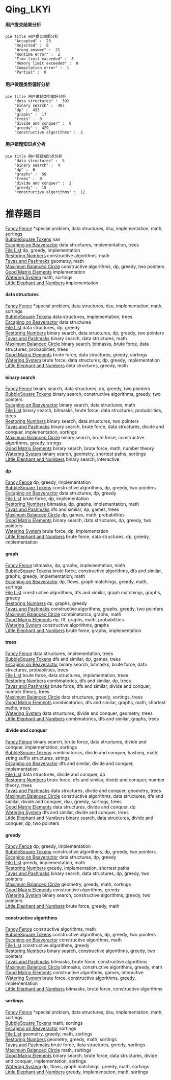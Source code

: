 # Qing_LKYi
<!-- tabs:start -->
#### **用户提交结果分析**

```mermaid
pie title 用户提交结果分析
    "Accepted" :  23
    "Rejected" :  0
    "Wrong answer" :  21
    "Runtime error" :  2
    "Time limit exceeded" :  3
    "Memory limit exceeded" :  0
    "Compilation error" :  1
    "Partial" :  0
```
#### **用户做题类型偏好分析**

```mermaid
pie title 用户做题类型偏好分析
    "data structures" :  392
    "binary search" :  407
    "dp" :  433
    "graphs" :  17
    "trees" :  0
    "divide and conquer" :  0
    "greedy" :  429
    "constructive algorithms" :  2
```
#### **用户错题知识点分析**

```mermaid
pie title 用户错题知识点分析
    "data structures" :  5
    "binary search" :  4
    "dp" :  6
    "graphs" :  50
    "trees" :  0
    "divide and conquer" :  2
    "greedy" :  15
    "constructive algorithms" :  12
```
<!-- tabs:end -->
# 推荐题目
[Fancy Fence](http://codeforces.com/problemset/problem/1402/A)		*special problem,
                        data structures,
                        dsu,
                        implementation,
                        math,
                        sortings		  
[BubbleSquare Tokens](http://codeforces.com/problemset/problem/1423/N)		nan		  
[Escaping on Beaveractor](http://codeforces.com/problemset/problem/331/D3)		data structures,
                        implementation,
                        trees		  
[File List](http://codeforces.com/problemset/problem/174/B)		dp,
                        greedy,
                        implementation		  
[Restoring Numbers](http://codeforces.com/problemset/problem/509/D)		constructive algorithms,
                        math		  
[Tavas and Pashmaks](http://codeforces.com/problemset/problem/535/E)		geometry,
                        math		  
[Maximum Balanced Circle](http://codeforces.com/problemset/problem/1157/F)		constructive algorithms,
                        dp,
                        greedy,
                        two pointers		  
[Good Matrix Elements](http://codeforces.com/problemset/problem/177/A1)		implementation		  
[Watering System](http://codeforces.com/problemset/problem/967/B)		math,
                        sortings		  
[Little Elephant and Numbers](http://codeforces.com/problemset/problem/221/B)		implementation		  
<!-- tabs:start -->
#### **data structures**
[Fancy Fence](http://codeforces.com/problemset/problem/1402/A)		*special problem,
                        data structures,
                        dsu,
                        implementation,
                        math,
                        sortings		  
[BubbleSquare Tokens](http://codeforces.com/problemset/problem/331/D3)		data structures,
                        implementation,
                        trees		  
[Escaping on Beaveractor](https://codeforces.com/contest/1053/problem/C)		data structures		  
[File List](http://codeforces.com/problemset/problem/675/E)		data structures,
                        dp,
                        greedy		  
[Restoring Numbers](http://codeforces.com/problemset/problem/1492/C)		binary search,
                        data structures,
                        dp,
                        greedy,
                        two pointers		  
[Tavas and Pashmaks](http://codeforces.com/problemset/problem/1490/G)		binary search,
                        data structures,
                        math		  
[Maximum Balanced Circle](http://codeforces.com/problemset/problem/1479/D)		binary search,
                        bitmasks,
                        brute force,
                        data structures,
                        probabilities,
                        trees		  
[Good Matrix Elements](http://codeforces.com/problemset/problem/1497/A)		brute force,
                        data structures,
                        greedy,
                        sortings		  
[Watering System](http://codeforces.com/problemset/problem/1491/C)		brute force,
                        data structures,
                        dp,
                        greedy,
                        implementation		  
[Little Elephant and Numbers](http://codeforces.com/problemset/problem/1492/B)		data structures,
                        greedy,
                        math		  
#### **binary search**
[Fancy Fence](http://codeforces.com/problemset/problem/1492/C)		binary search,
                        data structures,
                        dp,
                        greedy,
                        two pointers		  
[BubbleSquare Tokens](http://codeforces.com/problemset/problem/1463/D)		binary search,
                        constructive algorithms,
                        greedy,
                        two pointers		  
[Escaping on Beaveractor](http://codeforces.com/problemset/problem/1490/G)		binary search,
                        data structures,
                        math		  
[File List](http://codeforces.com/problemset/problem/1479/D)		binary search,
                        bitmasks,
                        brute force,
                        data structures,
                        probabilities,
                        trees		  
[Restoring Numbers](http://codeforces.com/problemset/problem/1436/E)		binary search,
                        data structures,
                        two pointers		  
[Tavas and Pashmaks](http://codeforces.com/problemset/problem/1461/D)		binary search,
                        brute force,
                        data structures,
                        divide and conquer,
                        implementation,
                        sortings		  
[Maximum Balanced Circle](http://codeforces.com/problemset/problem/1493/C)		binary search,
                        brute force,
                        constructive algorithms,
                        greedy,
                        strings		  
[Good Matrix Elements](http://codeforces.com/problemset/problem/1487/D)		binary search,
                        brute force,
                        math,
                        number theory		  
[Watering System](http://codeforces.com/problemset/problem/1486/B)		binary search,
                        geometry,
                        shortest paths,
                        sortings		  
[Little Elephant and Numbers](http://codeforces.com/problemset/problem/1486/C1)		binary search,
                        interactive		  
#### **dp**
[Fancy Fence](http://codeforces.com/problemset/problem/174/B)		dp,
                        greedy,
                        implementation		  
[BubbleSquare Tokens](http://codeforces.com/problemset/problem/1157/F)		constructive algorithms,
                        dp,
                        greedy,
                        two pointers		  
[Escaping on Beaveractor](http://codeforces.com/problemset/problem/675/E)		data structures,
                        dp,
                        greedy		  
[File List](https://codeforces.com/contest/1457/problem/C)		brute force,
                        dp,
                        implementation		  
[Restoring Numbers](http://codeforces.com/problemset/problem/959/E)		bitmasks,
                        dp,
                        graphs,
                        implementation,
                        math		  
[Tavas and Pashmaks](http://codeforces.com/problemset/problem/1404/B)		dfs and similar,
                        dp,
                        games,
                        trees		  
[Maximum Balanced Circle](http://codeforces.com/problemset/problem/148/D)		dp,
                        games,
                        math,
                        probabilities		  
[Good Matrix Elements](http://codeforces.com/problemset/problem/1492/C)		binary search,
                        data structures,
                        dp,
                        greedy,
                        two pointers		  
[Watering System](https://codeforces.com/contest/1457/problem/C)		brute force,
                        dp,
                        implementation		  
[Little Elephant and Numbers](http://codeforces.com/problemset/problem/1491/C)		brute force,
                        data structures,
                        dp,
                        greedy,
                        implementation		  
#### **graph**
[Fancy Fence](http://codeforces.com/problemset/problem/959/E)		bitmasks,
                        dp,
                        graphs,
                        implementation,
                        math		  
[BubbleSquare Tokens](http://codeforces.com/problemset/problem/1487/C)		brute force,
                        constructive algorithms,
                        dfs and similar,
                        graphs,
                        greedy,
                        implementation,
                        math		  
[Escaping on Beaveractor](http://codeforces.com/problemset/problem/1437/C)		dp,
                        flows,
                        graph matchings,
                        greedy,
                        math,
                        sortings		  
[File List](http://codeforces.com/problemset/problem/1470/D)		constructive algorithms,
                        dfs and similar,
                        graph matchings,
                        graphs,
                        greedy		  
[Restoring Numbers](http://codeforces.com/problemset/problem/1476/C)		dp,
                        graphs,
                        greedy		  
[Tavas and Pashmaks](http://codeforces.com/problemset/problem/1304/D)		constructive algorithms,
                        graphs,
                        greedy,
                        two pointers		  
[Maximum Balanced Circle](http://codeforces.com/problemset/problem/1475/C)		combinatorics,
                        graphs,
                        math		  
[Good Matrix Elements](http://codeforces.com/problemset/problem/553/E)		dp,
                        fft,
                        graphs,
                        math,
                        probabilities		  
[Watering System](http://codeforces.com/problemset/problem/1495/C)		constructive algorithms,
                        graphs		  
[Little Elephant and Numbers](http://codeforces.com/problemset/problem/1510/K)		brute force,
                        graphs,
                        implementation		  
#### **trees**
[Fancy Fence](http://codeforces.com/problemset/problem/331/D3)		data structures,
                        implementation,
                        trees		  
[BubbleSquare Tokens](http://codeforces.com/problemset/problem/1404/B)		dfs and similar,
                        dp,
                        games,
                        trees		  
[Escaping on Beaveractor](http://codeforces.com/problemset/problem/1479/D)		binary search,
                        bitmasks,
                        brute force,
                        data structures,
                        probabilities,
                        trees		  
[File List](http://codeforces.com/problemset/problem/1511/C)		brute force,
                        data structures,
                        implementation,
                        trees		  
[Restoring Numbers](http://codeforces.com/problemset/problem/1499/F)		combinatorics,
                        dfs and similar,
                        dp,
                        trees		  
[Tavas and Pashmaks](http://codeforces.com/problemset/problem/1491/E)		brute force,
                        dfs and similar,
                        divide and conquer,
                        number theory,
                        trees		  
[Maximum Balanced Circle](http://codeforces.com/problemset/problem/1466/D)		data structures,
                        greedy,
                        sortings,
                        trees		  
[Good Matrix Elements](http://codeforces.com/problemset/problem/1495/D)		combinatorics,
                        dfs and similar,
                        graphs,
                        math,
                        shortest paths,
                        trees		  
[Watering System](http://codeforces.com/problemset/problem/1303/G)		data structures,
                        divide and conquer,
                        geometry,
                        trees		  
[Little Elephant and Numbers](http://codeforces.com/problemset/problem/1454/E)		combinatorics,
                        dfs and similar,
                        graphs,
                        trees		  
#### **divide and conquer**
[Fancy Fence](http://codeforces.com/problemset/problem/1461/D)		binary search,
                        brute force,
                        data structures,
                        divide and conquer,
                        implementation,
                        sortings		  
[BubbleSquare Tokens](http://codeforces.com/problemset/problem/1466/G)		combinatorics,
                        divide and conquer,
                        hashing,
                        math,
                        string suffix structures,
                        strings		  
[Escaping on Beaveractor](http://codeforces.com/problemset/problem/1490/D)		dfs and similar,
                        divide and conquer,
                        implementation		  
[File List](https://codeforces.com/contest/1483/problem/C)		data structures,
                        divide and conquer,
                        dp		  
[Restoring Numbers](http://codeforces.com/problemset/problem/1491/E)		brute force,
                        dfs and similar,
                        divide and conquer,
                        number theory,
                        trees		  
[Tavas and Pashmaks](http://codeforces.com/problemset/problem/1303/G)		data structures,
                        divide and conquer,
                        geometry,
                        trees		  
[Maximum Balanced Circle](http://codeforces.com/problemset/problem/1494/D)		constructive algorithms,
                        data structures,
                        dfs and similar,
                        divide and conquer,
                        dsu,
                        greedy,
                        sortings,
                        trees		  
[Good Matrix Elements](http://codeforces.com/problemset/problem/1482/E)		data structures,
                        divide and conquer,
                        dp		  
[Watering System](http://codeforces.com/problemset/problem/566/C)		dfs and similar,
                        divide and conquer,
                        trees		  
[Little Elephant and Numbers](http://codeforces.com/problemset/problem/1428/F)		binary search,
                        data structures,
                        divide and conquer,
                        dp,
                        two pointers		  
#### **greedy**
[Fancy Fence](http://codeforces.com/problemset/problem/174/B)		dp,
                        greedy,
                        implementation		  
[BubbleSquare Tokens](http://codeforces.com/problemset/problem/1157/F)		constructive algorithms,
                        dp,
                        greedy,
                        two pointers		  
[Escaping on Beaveractor](http://codeforces.com/problemset/problem/675/E)		data structures,
                        dp,
                        greedy		  
[File List](http://codeforces.com/problemset/problem/1406/A)		greedy,
                        implementation,
                        math		  
[Restoring Numbers](http://codeforces.com/problemset/problem/1505/E)		greedy,
                        implementation,
                        shortest paths		  
[Tavas and Pashmaks](http://codeforces.com/problemset/problem/1492/C)		binary search,
                        data structures,
                        dp,
                        greedy,
                        two pointers		  
[Maximum Balanced Circle](https://codeforces.com/contest/1496/problem/C)		geometry,
                        greedy,
                        math,
                        sortings		  
[Good Matrix Elements](http://codeforces.com/problemset/problem/1493/A)		constructive algorithms,
                        greedy		  
[Watering System](http://codeforces.com/problemset/problem/1463/D)		binary search,
                        constructive algorithms,
                        greedy,
                        two pointers		  
[Little Elephant and Numbers](http://codeforces.com/problemset/problem/1462/C)		brute force,
                        greedy,
                        math		  
#### **constructive algorithms**
[Fancy Fence](http://codeforces.com/problemset/problem/509/D)		constructive algorithms,
                        math		  
[BubbleSquare Tokens](http://codeforces.com/problemset/problem/1157/F)		constructive algorithms,
                        dp,
                        greedy,
                        two pointers		  
[Escaping on Beaveractor](http://codeforces.com/problemset/problem/1025/G)		constructive algorithms,
                        math		  
[File List](http://codeforces.com/problemset/problem/1493/A)		constructive algorithms,
                        greedy		  
[Restoring Numbers](http://codeforces.com/problemset/problem/1463/D)		binary search,
                        constructive algorithms,
                        greedy,
                        two pointers		  
[Tavas and Pashmaks](https://codeforces.com/contest/1456/problem/B)		bitmasks,
                        brute force,
                        constructive algorithms		  
[Maximum Balanced Circle](http://codeforces.com/problemset/problem/1492/D)		bitmasks,
                        constructive algorithms,
                        greedy,
                        math		  
[Good Matrix Elements](https://codeforces.com/contest/1504/problem/D)		constructive algorithms,
                        games,
                        interactive		  
[Watering System](https://codeforces.com/contest/1483/problem/A)		brute force,
                        constructive algorithms,
                        greedy,
                        implementation		  
[Little Elephant and Numbers](https://codeforces.com/contest/1457/problem/D)		bitmasks,
                        brute force,
                        constructive algorithms		  
#### **sortings**
[Fancy Fence](http://codeforces.com/problemset/problem/1402/A)		*special problem,
                        data structures,
                        dsu,
                        implementation,
                        math,
                        sortings		  
[BubbleSquare Tokens](http://codeforces.com/problemset/problem/967/B)		math,
                        sortings		  
[Escaping on Beaveractor](http://codeforces.com/problemset/problem/1174/B)		sortings		  
[File List](https://codeforces.com/contest/1496/problem/C)		geometry,
                        greedy,
                        math,
                        sortings		  
[Restoring Numbers](http://codeforces.com/problemset/problem/1495/A)		geometry,
                        greedy,
                        math,
                        sortings		  
[Tavas and Pashmaks](http://codeforces.com/problemset/problem/1497/A)		brute force,
                        data structures,
                        greedy,
                        sortings		  
[Maximum Balanced Circle](http://codeforces.com/problemset/problem/1427/A)		math,
                        sortings		  
[Good Matrix Elements](http://codeforces.com/problemset/problem/1461/D)		binary search,
                        brute force,
                        data structures,
                        divide and conquer,
                        implementation,
                        sortings		  
[Watering System](http://codeforces.com/problemset/problem/1437/C)		dp,
                        flows,
                        graph matchings,
                        greedy,
                        math,
                        sortings		  
[Little Elephant and Numbers](http://codeforces.com/problemset/problem/1473/A)		greedy,
                        implementation,
                        math,
                        sortings		  
<!-- tabs:end -->
